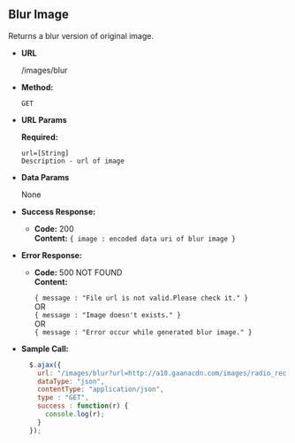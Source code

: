 **Blur Image**
----
Returns a blur version of original image.

* **URL**

  /images/blur

* **Method:**

  `GET`
  
*  **URL Params**

   **Required:**
 
   ```
   url=[String]
   Description - url of image
   ```
   
* **Data Params**

  None

* **Success Response:**

  * **Code:** 200 <br />
    **Content:** `{ image : encoded data uri of blur image }`
 
* **Error Response:**

  * **Code:** 500 NOT FOUND <br />
    **Content:** 
    
    `{ message : "File url is not valid.Please check it." }` <br />
    OR <br />
    `{ message : "Image doesn't exists." }` <br />
    OR <br />
    `{ message : "Error occur while generated blur image." }`
    

* **Sample Call:**

  ```javascript
    $.ajax({
      url: "/images/blur?url=http://a10.gaanacdn.com/images/radio_rect_mirchi/2.jpg",
      dataType: "json",
      contentType: "application/json",
      type : "GET",
      success : function(r) {
        console.log(r);
      }
    });
  ```

